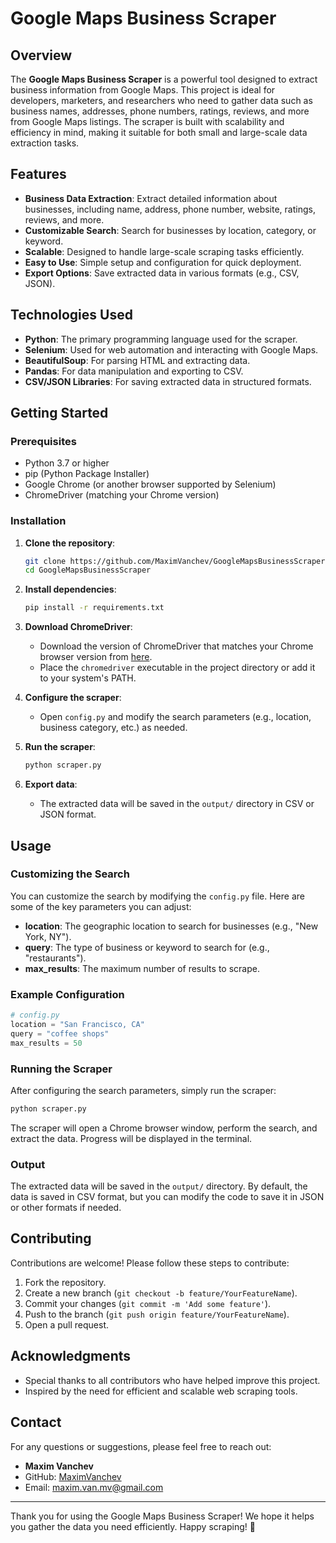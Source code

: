 # Google Maps Business Scraper

## Overview

The **Google Maps Business Scraper** is a powerful tool designed to extract business information from Google Maps. This project is ideal for developers, marketers, and researchers who need to gather data such as business names, addresses, phone numbers, ratings, reviews, and more from Google Maps listings. The scraper is built with scalability and efficiency in mind, making it suitable for both small and large-scale data extraction tasks.

## Features

- **Business Data Extraction**: Extract detailed information about businesses, including name, address, phone number, website, ratings, reviews, and more.
- **Customizable Search**: Search for businesses by location, category, or keyword.
- **Scalable**: Designed to handle large-scale scraping tasks efficiently.
- **Easy to Use**: Simple setup and configuration for quick deployment.
- **Export Options**: Save extracted data in various formats (e.g., CSV, JSON).

## Technologies Used

- **Python**: The primary programming language used for the scraper.
- **Selenium**: Used for web automation and interacting with Google Maps.
- **BeautifulSoup**: For parsing HTML and extracting data.
- **Pandas**: For data manipulation and exporting to CSV.
- **CSV/JSON Libraries**: For saving extracted data in structured formats.

## Getting Started

### Prerequisites

- Python 3.7 or higher
- pip (Python Package Installer)
- Google Chrome (or another browser supported by Selenium)
- ChromeDriver (matching your Chrome version)

### Installation

1. **Clone the repository**:
   ```bash
   git clone https://github.com/MaximVanchev/GoogleMapsBusinessScraper.git
   cd GoogleMapsBusinessScraper
   ```

2. **Install dependencies**:
   ```bash
   pip install -r requirements.txt
   ```

3. **Download ChromeDriver**:
   - Download the version of ChromeDriver that matches your Chrome browser version from [here](https://sites.google.com/chromium.org/driver/).
   - Place the `chromedriver` executable in the project directory or add it to your system's PATH.

4. **Configure the scraper**:
   - Open `config.py` and modify the search parameters (e.g., location, business category, etc.) as needed.

5. **Run the scraper**:
   ```bash
   python scraper.py
   ```

6. **Export data**:
   - The extracted data will be saved in the `output/` directory in CSV or JSON format.

## Usage

### Customizing the Search

You can customize the search by modifying the `config.py` file. Here are some of the key parameters you can adjust:

- **location**: The geographic location to search for businesses (e.g., "New York, NY").
- **query**: The type of business or keyword to search for (e.g., "restaurants").
- **max_results**: The maximum number of results to scrape.

### Example Configuration

```python
# config.py
location = "San Francisco, CA"
query = "coffee shops"
max_results = 50
```

### Running the Scraper

After configuring the search parameters, simply run the scraper:

```bash
python scraper.py
```

The scraper will open a Chrome browser window, perform the search, and extract the data. Progress will be displayed in the terminal.

### Output

The extracted data will be saved in the `output/` directory. By default, the data is saved in CSV format, but you can modify the code to save it in JSON or other formats if needed.

## Contributing

Contributions are welcome! Please follow these steps to contribute:

1. Fork the repository.
2. Create a new branch (`git checkout -b feature/YourFeatureName`).
3. Commit your changes (`git commit -m 'Add some feature'`).
4. Push to the branch (`git push origin feature/YourFeatureName`).
5. Open a pull request.

## Acknowledgments

- Special thanks to all contributors who have helped improve this project.
- Inspired by the need for efficient and scalable web scraping tools.

## Contact

For any questions or suggestions, please feel free to reach out:

- **Maxim Vanchev**
- GitHub: [MaximVanchev](https://github.com/MaximVanchev)
- Email: maxim.van.mv@gmail.com

---

Thank you for using the Google Maps Business Scraper! We hope it helps you gather the data you need efficiently. Happy scraping! 🚀
